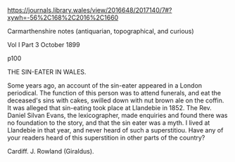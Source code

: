 https://journals.library.wales/view/2016648/2017140/7#?xywh=-56%2C168%2C2016%2C1660

Carmarthenshire notes (antiquarian, topographical, and curious)

Vol I Part 3
October 1899

p100

THE SIN-EATER IN WALES.

Some years ago, an account of the sin-eater appeared in a London periodical. The function of this person was to attend funerals, and eat the deceased's sins with cakes, swilled down with nut brown ale on the coffin. It was alleged that sin-eating took place at Llandebie in 1852. The Rev. Daniel Silvan Evans, the lexicographer, made enquiries and found there was no foundation to the story, and that the sin eater was a myth. I lived at Llandebie in that year, and never heard of such a superstitiou. Have any of your readers heard of this superstition in other parts of the country?

Cardiff.
J. Rowland (Giraldus).
